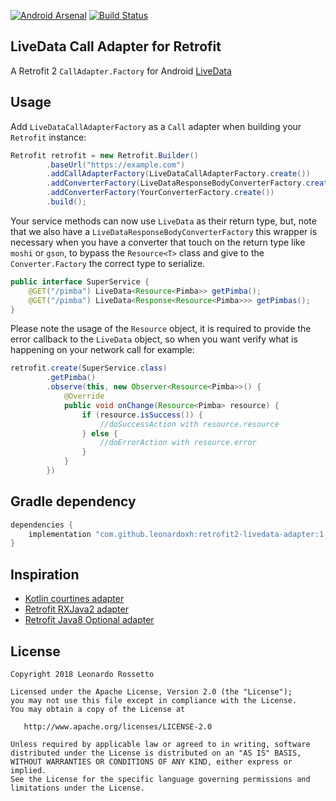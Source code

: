 [![Android Arsenal]( https://img.shields.io/badge/Android%20Arsenal-Retrofit2%20LiveData%20Adapter-green.svg?style=flat )]( https://android-arsenal.com/details/1/6743 )
[![Build Status](https://travis-ci.org/leonardoxh/livedata-call-adapter.svg?branch=master)](https://travis-ci.org/leonardoxh/livedata-call-adapter)

LiveData Call Adapter for Retrofit
---
A Retrofit 2 `CallAdapter.Factory` for Android [LiveData](https://developer.android.com/topic/libraries/architecture/livedata.html)

Usage
---
Add `LiveDataCallAdapterFactory` as a `Call` adapter when building your `Retrofit` instance:

```java
Retrofit retrofit = new Retrofit.Builder()
        .baseUrl("https://example.com")
        .addCallAdapterFactory(LiveDataCallAdapterFactory.create())
        .addConverterFactory(LiveDataResponseBodyConverterFactory.create())
        .addConverterFactory(YourConverterFactory.create())
        .build();
```

Your service methods can now use `LiveData` as their return type, but, note that we also have
a `LiveDataResponseBodyConverterFactory` this wrapper is necessary when you have a converter
that touch on the return type like `moshi` or `gson`, to bypass the `Resource<T>` class
and give to the `Converter.Factory` the correct type to serialize.

```java
public interface SuperService {
    @GET("/pimba") LiveData<Resource<Pimba>> getPimba();
    @GET("/pimba") LiveData<Response<Resource<Pimba>>> getPimbas();
}
```

Please note the usage of the `Resource` object, it is required to provide the 
error callback to the `LiveData` object, so when you want verify what is happening 
on your network call for example:

```java
retrofit.create(SuperService.class)
        .getPimba()
        .observe(this, new Observer<Resource<Pimba>>() {
            @Override
            public void onChange(Resource<Pimba> resource) {
                if (resource.isSuccess()) {
                    //doSuccessAction with resource.resource
                } else {
                    //doErrorAction with resource.error
                }
            }
        })
```

Gradle dependency
-----------------
```groovy
dependencies {
    implementation "com.github.leonardoxh:retrofit2-livedata-adapter:1.1.2"
}
```

Inspiration
---
* [Kotlin courtines adapter](https://github.com/JakeWharton/retrofit2-kotlin-coroutines-adapter)
* [Retrofit RXJava2 adapter](https://github.com/square/retrofit)
* [Retrofit Java8 Optional adapter](https://github.com/square/retrofit)

License
---
```
Copyright 2018 Leonardo Rossetto

Licensed under the Apache License, Version 2.0 (the "License");
you may not use this file except in compliance with the License.
You may obtain a copy of the License at

   http://www.apache.org/licenses/LICENSE-2.0

Unless required by applicable law or agreed to in writing, software
distributed under the License is distributed on an "AS IS" BASIS,
WITHOUT WARRANTIES OR CONDITIONS OF ANY KIND, either express or implied.
See the License for the specific language governing permissions and
limitations under the License.
```
